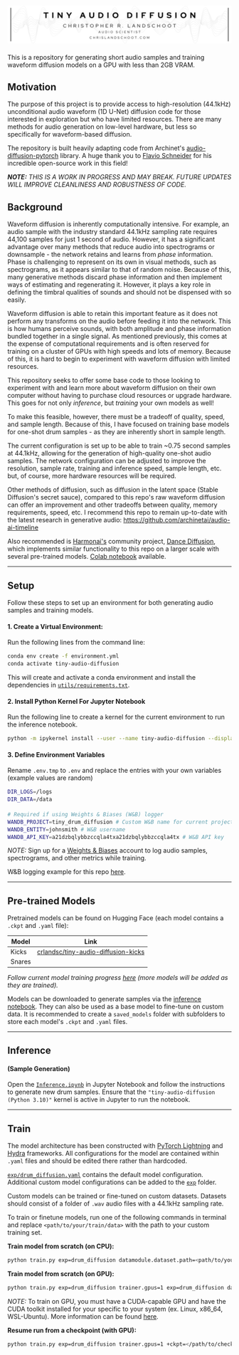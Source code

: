 <div align="center">
    <img src="./images/CL Banner.png"/>
</div>

<p style="margin-top: 20px;">This is a repository for generating short audio samples and training waveform diffusion models on a GPU with less than 2GB VRAM.</p>

## Motivation

The purpose of this project is to provide access to high-resolution (44.1kHz) unconditional audio waveform (1D U-Net) diffusion code for those interested in exploration but who have limited resources. There are many methods for audio generation on low-level hardware, but less so specifically for waveform-based diffusion.

The repository is built heavily adapting code from Archinet's [audio-diffusion-pytorch](https://github.com/archinetai/audio-diffusion-pytorch) library. A huge thank you to [Flavio Schneider](https://github.com/flavioschneider) for his incredible open-source work in this field!

***NOTE:*** *THIS IS A WORK IN PROGRESS AND MAY BREAK. FUTURE UPDATES WILL IMPROVE CLEANLINESS AND ROBUSTNESS OF CODE.*


## Background

Waveform diffusion is inherently computationally intensive. For example, an audio sample with the industry standard 44.1kHz sampling rate requires 44,100 samples for just 1 second of audio. However, it has a significant advantage over many methods that reduce audio into spectrograms or downsample - the network retains and learns from *phase* information. Phase is challenging to represent on its own in visual methods, such as spectrograms, as it appears similar to that of random noise. Because of this, many generative methods discard phase information and then implement ways of estimating and regenerating it. However, it plays a key role in defining the timbral qualities of sounds and should not be dispensed with so easily.

Waveform diffusion is able to retain this important feature as it does not perform any transforms on the audio before feeding it into the network. This is how humans perceive sounds, with both amplitude and phase information bundled together in a single signal. As mentioned previously, this comes at the expense of computational requirements and is often reserved for training on a cluster of GPUs with high speeds and lots of memory. Because of this, it is hard to begin to experiment with waveform diffusion with limited resources.

This repository seeks to offer some base code to those looking to experiment with and learn more about waveform diffusion on their own computer without having to purchase cloud resources or upgrade hardware. This goes for not only *inference*, but *training* your own models as well!

To make this feasible, however, there must be a tradeoff of quality, speed, and sample length. Because of this, I have focused on training base models for one-shot drum samples - as they are inherently short in sample length.

The current configuration is set up to be able to train ~0.75 second samples at 44.1kHz, allowing for the generation of high-quality one-shot audio samples. The network configuration can be adjusted to improve the resolution, sample rate, training and inference speed, sample length, etc. but, of course, more hardware resources will be required.

Other methods of diffusion, such as diffusion in the latent space (Stable Diffusion's secret sauce), compared to this repo's raw waveform diffusion can offer an improvement and other tradeoffs between quality, memory requirements, speed, etc. I recommend this repo to remain up-to-date with the latest research in generative audio: https://github.com/archinetai/audio-ai-timeline

Also recommended is [Harmonai's](https://www.harmonai.org/) community project, [Dance Diffusion](https://github.com/Harmonai-org/sample-generator), which implements similar functionality to this repo on a larger scale with several pre-trained models. [Colab notebook](https://colab.research.google.com/github/Harmonai-org/sample-generator/blob/main/Dance_Diffusion.ipynb) available.

---

## Setup

Follow these steps to set up an environment for both generating audio samples and training models.

#### 1. Create a Virtual Environment:

Run the following lines from the command line:
```bash
conda env create -f environment.yml
conda activate tiny-audio-diffusion
```

This will create and activate a conda environment and install the dependencies in [`utils/requirements.txt`](utils/requirements.txt).

#### 2. Install Python Kernel For Jupyter Notebook
Run the following line to create a kernel for the current environment to run the inference notebook.

```bash
python -m ipykernel install --user --name tiny-audio-diffusion --display-name "tiny-audio-diffusion (Python 3.10)"
```

#### 3. Define Environment Variables
Rename `.env.tmp` to `.env` and replace the entries with your own variables (example values are random)

```bash
DIR_LOGS=/logs
DIR_DATA=/data

# Required if using Weights & Biases (W&B) logger
WANDB_PROJECT=tiny_drum_diffusion # Custom W&B name for current project
WANDB_ENTITY=johnsmith # W&B username
WANDB_API_KEY=a21dzbqlybbzccqla4txa21dzbqlybbzccqla4tx # W&B API key
```

*NOTE:* Sign up for a [Weights & Biases](https://wandb.ai/site) account to log audio samples, spectrograms, and other metrics while training.

W&B logging example for this repo [here](https://wandb.ai/crlandsc/unconditional-drum-diffusion?workspace=user-crlandsc).

---

## Pre-trained Models
Pretrained models can be found on Hugging Face (each model contains a `.ckpt` and `.yaml` file):

|Model|Link|
|---|---|
|Kicks|[crlandsc/tiny-audio-diffusion-kicks](https://huggingface.co/crlandsc/tiny-audio-diffusion-kicks)|
|Snares||

*Follow current model training progress [here](https://wandb.ai/crlandsc/unconditional-drum-diffusion?workspace=user-crlandsc) (more models will be added as they are trained).*

Models can be downloaded to generate samples via the [inference notebook](Inference.ipynb). They can also be used as a base model to fine-tune on custom data. It is recommended to create a `saved_models` folder with subfolders to store each model's `.ckpt` and `.yaml` files.

---

## Inference
#### (Sample Generation)
Open the [`Inference.ipynb`](Inference.ipynb) in Jupyter Notebook and follow the instructions to generate new drum samples. Ensure that the `"tiny-audio-diffusion (Python 3.10)"` kernel is active in Jupyter to run the notebook.

---

## Train
The model architecture has been constructed with [PyTorch Lightning](https://lightning.ai/docs/pytorch/latest/) and [Hydra](https://hydra.cc/docs/intro/) frameworks. All configurations for the model are contained within `.yaml` files and should be edited there rather than hardcoded.

[`exp/drum_diffusion.yaml`](exp/drum_diffusion.yaml) contains the default model configuration. Additional custom model configurations can be added to the [`exp`](exp/) folder.

Custom models can be trained or fine-tuned on custom datasets. Datasets should consist of a folder of `.wav` audio files with a 44.1kHz sampling rate.

To train or finetune models, run one of the following commands in terminal and replace `<path/to/your/train/data>` with the path to your custom training set.


**Train model from scratch (on CPU):**

```bash
python train.py exp=drum_diffusion datamodule.dataset.path=<path/to/your/train/data>
```


**Train model from scratch (on GPU):**

```bash
python train.py exp=drum_diffusion trainer.gpus=1 exp=drum_diffusion datamodule.dataset.path=<path/to/your/train/data>
```

*NOTE:* To train on GPU, you must have a CUDA-capable GPU and have the CUDA toolkit installed for your specific to your system (ex. Linux, x86_64, WSL-Ubuntu). More information can be found [here](https://developer.nvidia.com/cuda-toolkit).


**Resume run from a checkpoint (with GPU):**

```bash
python train.py exp=drum_diffusion trainer.gpus=1 +ckpt=</path/to/checkpoint.ckpt> exp=drum_diffusion datamodule.dataset.path=<path/to/your/train/data>
```
